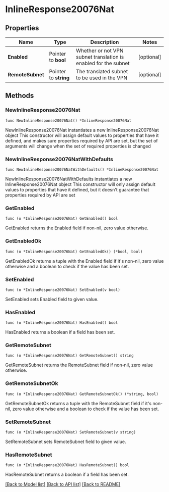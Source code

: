 # InlineResponse20076Nat

## Properties

Name | Type | Description | Notes
------------ | ------------- | ------------- | -------------
**Enabled** | Pointer to **bool** | Whether or not VPN subnet translation is enabled for the subnet | [optional] 
**RemoteSubnet** | Pointer to **string** | The translated subnet to be used in the VPN | [optional] 

## Methods

### NewInlineResponse20076Nat

`func NewInlineResponse20076Nat() *InlineResponse20076Nat`

NewInlineResponse20076Nat instantiates a new InlineResponse20076Nat object
This constructor will assign default values to properties that have it defined,
and makes sure properties required by API are set, but the set of arguments
will change when the set of required properties is changed

### NewInlineResponse20076NatWithDefaults

`func NewInlineResponse20076NatWithDefaults() *InlineResponse20076Nat`

NewInlineResponse20076NatWithDefaults instantiates a new InlineResponse20076Nat object
This constructor will only assign default values to properties that have it defined,
but it doesn't guarantee that properties required by API are set

### GetEnabled

`func (o *InlineResponse20076Nat) GetEnabled() bool`

GetEnabled returns the Enabled field if non-nil, zero value otherwise.

### GetEnabledOk

`func (o *InlineResponse20076Nat) GetEnabledOk() (*bool, bool)`

GetEnabledOk returns a tuple with the Enabled field if it's non-nil, zero value otherwise
and a boolean to check if the value has been set.

### SetEnabled

`func (o *InlineResponse20076Nat) SetEnabled(v bool)`

SetEnabled sets Enabled field to given value.

### HasEnabled

`func (o *InlineResponse20076Nat) HasEnabled() bool`

HasEnabled returns a boolean if a field has been set.

### GetRemoteSubnet

`func (o *InlineResponse20076Nat) GetRemoteSubnet() string`

GetRemoteSubnet returns the RemoteSubnet field if non-nil, zero value otherwise.

### GetRemoteSubnetOk

`func (o *InlineResponse20076Nat) GetRemoteSubnetOk() (*string, bool)`

GetRemoteSubnetOk returns a tuple with the RemoteSubnet field if it's non-nil, zero value otherwise
and a boolean to check if the value has been set.

### SetRemoteSubnet

`func (o *InlineResponse20076Nat) SetRemoteSubnet(v string)`

SetRemoteSubnet sets RemoteSubnet field to given value.

### HasRemoteSubnet

`func (o *InlineResponse20076Nat) HasRemoteSubnet() bool`

HasRemoteSubnet returns a boolean if a field has been set.


[[Back to Model list]](../README.md#documentation-for-models) [[Back to API list]](../README.md#documentation-for-api-endpoints) [[Back to README]](../README.md)



